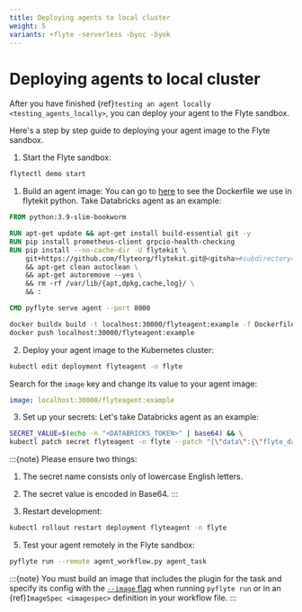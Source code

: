 ```yaml
---
title: Deploying agents to local cluster
weight: 5
variants: +flyte -serverless -byoc -byok
---
```


# Deploying agents to local cluster

After you have finished {ref}`testing an agent locally <testing_agents_locally>`, you can deploy your agent to the Flyte sandbox.

Here's a step by step guide to deploying your agent image to the Flyte sandbox.

1. Start the Flyte sandbox:
```bash
flytectl demo start
```

1. Build an agent image:
You can go to [here](https://github.com/flyteorg/flytekit/blob/master/Dockerfile.agent) to see the Dockerfile we use in flytekit python.
Take Databricks agent as an example:
```Dockerfile
FROM python:3.9-slim-bookworm

RUN apt-get update && apt-get install build-essential git -y
RUN pip install prometheus-client grpcio-health-checking
RUN pip install --no-cache-dir -U flytekit \
    git+https://github.com/flyteorg/flytekit.git@<gitsha>#subdirectory=plugins/flytekit-spark \
    && apt-get clean autoclean \
    && apt-get autoremove --yes \
    && rm -rf /var/lib/{apt,dpkg,cache,log}/ \
    && :

CMD pyflyte serve agent --port 8000
```
```bash
docker buildx build -t localhost:30000/flyteagent:example -f Dockerfile.agent . --load
docker push localhost:30000/flyteagent:example
```

2. Deploy your agent image to the Kubernetes cluster:
```bash
kubectl edit deployment flyteagent -n flyte
```
Search for the `image` key and change its value to your agent image:
```yaml
image: localhost:30000/flyteagent:example
```

3. Set up your secrets:
Let's take Databricks agent as an example:
```bash
SECRET_VALUE=$(echo -n "<DATABRICKS_TOKEN>" | base64) && \
kubectl patch secret flyteagent -n flyte --patch "{\"data\":{\"flyte_databricks_access_token\":\"$SECRET_VALUE\"}}"
```
:::{note}
Please ensure two things:
1. The secret name consists only of lowercase English letters.
2. The secret value is encoded in Base64.
:::

4. Restart development:
```bash
kubectl rollout restart deployment flyteagent -n flyte
```

5. Test your agent remotely in the Flyte sandbox:
```bash
pyflyte run --remote agent_workflow.py agent_task
```

:::{note}
You must build an image that includes the plugin for the task and specify its config with the [`--image` flag](https://docs.flyte.org/en/latest/api/flytekit/pyflyte.html#cmdoption-pyflyte-run-i) when running `pyflyte run` or in an {ref}`ImageSpec <imagespec>` definition in your workflow file.
:::